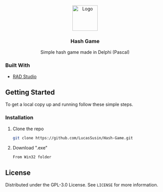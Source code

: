 <!-- PROJECT LOGO -->
<br />
<p align="center">
  <a href="https://github.com/LucasSusin/Hash-Game">
    <img src="https://cdn.icon-icons.com/icons2/390/PNG/512/tic-tac-toe_39453.png" alt="Logo" width="80" height="80">
  </a>

  <h3 align="center">Hash Game</h3>

  <p align="center">
    Simple hash game made in Delphi (Pascal)
  </p>
</p>

### Built With

* [RAD Studio](https://www.embarcadero.com/br/products/rad-studio)


<!-- GETTING STARTED -->
## Getting Started

To get a local copy up and running follow these simple steps.

### Installation

1. Clone the repo
   ```sh
   git clone https://github.com/LucasSusin/Hash-Game.git
   ```
2. Download ".exe"
   ```sh
   From Win32 folder
   ```

<!-- LICENSE -->
## License

Distributed under the GPL-3.0 License. See `LICENSE` for more information.
